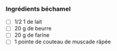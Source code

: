 
### Ingrédients béchamel

- [ ] 1/2 1 de lait 
- [ ] 20 g de beurre 
- [ ] 20 g de farine 
- [ ] 1 pointe de couteau de muscade râpée